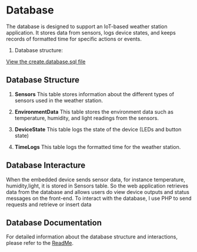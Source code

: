 # Database

The database is designed to support an IoT-based weather station application. It stores data from sensors, logs device states, and keeps records of formatted time for specific actions or events.


1. Database structure:

[View the create.database.sql file](docs/database/create.database.sql)


## Database Structure

1. **Sensors**
This table stores information about the different types of sensors used in the weather station.

2. **EnvironmentData**
This table stores the environment data such as temperature, humidity, and light readings from the sensors.

3. **DeviceState**
This table logs the state of the device (LEDs and button state)

4. **TimeLogs**
This table logs the formatted time for the weather station.


## Database Interacture 

When the embedded device sends sensor data, for instance temperature, humidity,light, it is stored in Sensors table. So the web application retrieves data from the database and allows users do view device outputs and status messages on the front-end. 
To interact with the database, I use PHP to send requests and retrieve or insert data


## Database Documentation

For detailed information about the database structure and interactions, please refer to the [ReadMe](docs/database/README.md).





